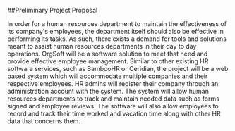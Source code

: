 ##Preliminary Project Proposal

In order for a human resources department to maintain the effectiveness of its company's employees, the department itself should also be effective in performing its tasks. As such, there exists a demand for tools and solutions meant to assist human resources departments in their day to day operations. OrgSoft will be a software solution to meet that need and provide effective employee management. Similar to other existing HR software services, such as BambooHR or Ceridian, the project will be a web based system which will accommodate multiple companies and their respective employees. HR admins will register their company through an administration account with the system. The system will allow human resources departments to track and maintain needed data such as forms signed and employee reviews. The software will also allow employees to record and track their time worked and vacation time along with other HR data that concerns them.